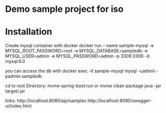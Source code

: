 # Demo sample project for iso

# Installation

Create mysql container with docker
docker run --name sample-mysql -e MYSQL_ROOT_PASSWORD=root -e MYSQL_DATABASE=sampledb -e MYSQL_USER=admin -e MYSQL_PASSWORD=admin -p 3306:3306 -d mysql:8.0

you can access the db with
docker exec -it sample-mysql mysql -uadmin -padmin sampledb

cd to root Directory:
mvnw spring-boot:run
or
mvnw clean package 
java -jar target/<name>.jar

links:
http://localhost:8080/api/samples
http://localhost:8080/swagger-ui/index.html

